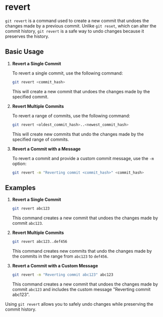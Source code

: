 # revert

`git revert` is a command used to create a new commit that undoes the changes made by a previous commit. Unlike `git reset`, which can alter the commit history, `git revert` is a safe way to undo changes because it preserves the history.

## Basic Usage

1. **Revert a Single Commit**

   To revert a single commit, use the following command:

   ```sh
   git revert <commit_hash>
   ```

   This will create a new commit that undoes the changes made by the specified commit.

2. **Revert Multiple Commits**

   To revert a range of commits, use the following command:

   ```sh
   git revert <oldest_commit_hash>..<newest_commit_hash>
   ```

   This will create new commits that undo the changes made by the specified range of commits.

3. **Revert a Commit with a Message**

   To revert a commit and provide a custom commit message, use the `-m` option:

   ```sh
   git revert -m "Reverting commit <commit_hash>" <commit_hash>
   ```

## Examples

1. **Revert a Single Commit**

   ```sh
   git revert abc123
   ```

   This command creates a new commit that undoes the changes made by commit `abc123`.

2. **Revert Multiple Commits**

   ```sh
   git revert abc123..def456
   ```

   This command creates new commits that undo the changes made by the commits in the range from `abc123` to `def456`.

3. **Revert a Commit with a Custom Message**

   ```sh
   git revert -m "Reverting commit abc123" abc123
   ```

   This command creates a new commit that undoes the changes made by commit `abc123` and includes the custom message "Reverting commit abc123".

Using `git revert` allows you to safely undo changes while preserving the commit history.